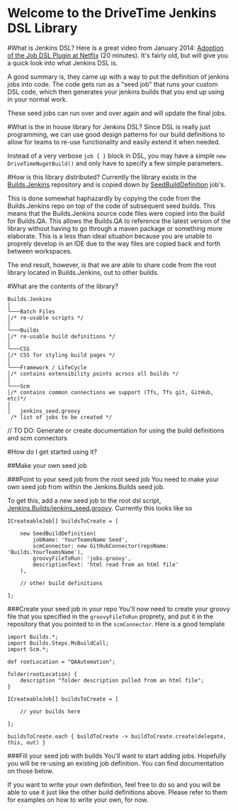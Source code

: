 # Welcome to the DriveTime Jenkins DSL Library

#What is Jenkins DSL?
Here is a great video from January 2014: [Adoption of the Job DSL Plugin at Netflix](https://www.youtube.com/watch?v=FeSKrBvT72c) (20 minutes).  It's fairly old, but will give you a quick look into what Jenkins DSL is.

A good summary is, they came up with a way to put the definition of jenkins jobs into code.  The code gets run as a "seed job" that runs your custom DSL code, which then generates your jenkins builds that you end up using in your normal work.

These seed jobs can run over and over again and will update the final jobs.

#What is the in house library for Jenkins DSL?
Since DSL is really just programming, we can use good design patterns for our build definitions to allow for teams to re-use functionality and easily extend it when needed.  

Instead of a very verbose ```job { }``` block in DSL, you may have a simple ```new DriveTimeNugetBuild()``` and only have to specify a few simple parameters.

#How is this library distributed?
Currently the library exists in the [Builds.Jenkins](https://github.com/DriveTimeInc/Builds.Jenkins) repository and is copied down by [SeedBuildDefinition](https://github.com/DriveTimeInc/Jenkins.Builds/blob/master/Builds/SeedBuildDefinition.groovy) job's.  

This is done somewhat haphazardly by copying the code from the Builds.Jenkins repo on top of the code of subsequent seed builds.  This means that the Builds.Jenkins source code files were copied into the build for Builds.QA.  This allows the Builds.QA to reference the latest version of the library without having to go through a maven package or something more elaborate.  This is a less than ideal situation because you are unable to proprely develop in an IDE due to the way files are copied back and forth between workspaces.  

The end result, however, is that we are able to share code from the root library located in Builds.Jenkins, out to other builds.

#What are the contents of the library?

```
Builds.Jenkins
│
└───Batch Files
│/* re-usable scripts */
│
└───Builds
│/* re-usable build definitions */
│
└───CSS					    
│/* CSS for styling build pages */
│
└───Framework / LifeCycle   
│/* contains extensibility points across all builds */
│
└───Scm
│/* contains common connections we support (Tfs, Tfs git, GitHub, etc)*/
│
│   jenkins_seed.groovy     
 /* list of jobs to be created */   

```

// TO DO: Generate or create documentation for using the build definitions and scm connectors

#How do I get started using it?

##Make your own seed job

###Point to your seed job from the root seed job
You need to make your own seed job from within the Jenkins.Builds seed job.  

To get this, add a new seed job to the root dsl script, [Jenkins.Builds/jenkins_seed.groovy](https://github.com/DriveTimeInc/Builds.Jenkins/blob/master/jenkins_seed.groovy).  Currently this looks like so
```
ICreateableJob[] buildsToCreate = [
	  
	new SeedBuildDefinition(
  		jobName: 'YourTeamsName Seed',   
		scmConnector: new GitHubConnector(repoName: 'Builds.YourTeamsName'),
		groovyFileToRun: 'jobs.groovy',
		descriptionText: 'html read from an html file'
    ),
	
	// other build definitions

];
```
###Create your seed job in your repo
You'll now need to create your groovy file that you specified in the ```groovyFileToRun``` proprety, and put it in the repository that you pointed to in the ```scmConnector```.  Here is a good template

```
import Builds.*;
import Builds.Steps.MsBuildCall;
import Scm.*;

def rootLocation = "QAAutomation";

folder(rootLocation) {
	description "folder description pulled from an html file";
}

ICreateableJob[] buildsToCreate = [
  
	// your builds here

];

buildsToCreate.each { buildToCreate -> buildToCreate.create(delegate, this, out) }
```

###Fill your seed job with builds
You'll want to start adding jobs.  Hopefully you will be re-using an existing job definition.  You can find documentation on those below.  

If you want to write your own definition, feel free to do so and you will be able to use it just like the other build definitions above.  Please refer to them for examples on how to write your own, for now.

